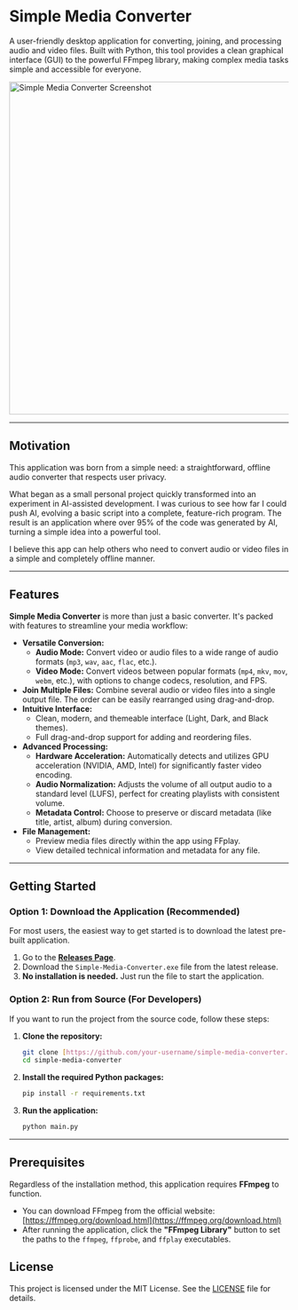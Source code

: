 # Simple Media Converter

A user-friendly desktop application for converting, joining, and processing audio and video files. Built with Python, this tool provides a clean graphical interface (GUI) to the powerful FFmpeg library, making complex media tasks simple and accessible for everyone.

<img src="https://github.com/user-attachments/assets/55198fb8-b87b-45c5-bfd2-26296df44080" alt="Simple Media Converter Screenshot" width="600"/>

---

## Motivation

This application was born from a simple need: a straightforward, offline audio converter that respects user privacy.

What began as a small personal project quickly transformed into an experiment in AI-assisted development. I was curious to see how far I could push AI, evolving a basic script into a complete, feature-rich program. The result is an application where over 95% of the code was generated by AI, turning a simple idea into a powerful tool.

I believe this app can help others who need to convert audio or video files in a simple and completely offline manner.

---

## Features

**Simple Media Converter** is more than just a basic converter. It's packed with features to streamline your media workflow:

-   **Versatile Conversion:**
    -   **Audio Mode:** Convert video or audio files to a wide range of audio formats (`mp3`, `wav`, `aac`, `flac`, etc.).
    -   **Video Mode:** Convert videos between popular formats (`mp4`, `mkv`, `mov`, `webm`, etc.), with options to change codecs, resolution, and FPS.
-   **Join Multiple Files:** Combine several audio or video files into a single output file. The order can be easily rearranged using drag-and-drop.
-   **Intuitive Interface:**
    -   Clean, modern, and themeable interface (Light, Dark, and Black themes).
    -   Full drag-and-drop support for adding and reordering files.
-   **Advanced Processing:**
    -   **Hardware Acceleration:** Automatically detects and utilizes GPU acceleration (NVIDIA, AMD, Intel) for significantly faster video encoding.
    -   **Audio Normalization:** Adjusts the volume of all output audio to a standard level (LUFS), perfect for creating playlists with consistent volume.
    -   **Metadata Control:** Choose to preserve or discard metadata (like title, artist, album) during conversion.
-   **File Management:**
    -   Preview media files directly within the app using FFplay.
    -   View detailed technical information and metadata for any file.

---

## Getting Started

### Option 1: Download the Application (Recommended)

For most users, the easiest way to get started is to download the latest pre-built application.

1.  Go to the [**Releases Page**](https://github.com/your-username/simple-media-converter/releases).
2.  Download the `Simple-Media-Converter.exe` file from the latest release.
3.  **No installation is needed.** Just run the file to start the application.

### Option 2: Run from Source (For Developers)

If you want to run the project from the source code, follow these steps:

1.  **Clone the repository:**
    ```sh
    git clone [https://github.com/your-username/simple-media-converter.git](https://github.com/your-username/simple-media-converter.git)
    cd simple-media-converter
    ```

2.  **Install the required Python packages:**
    ```sh
    pip install -r requirements.txt
    ```

3.  **Run the application:**
    ```sh
    python main.py
    ```

---

## Prerequisites

Regardless of the installation method, this application requires **FFmpeg** to function.

-   You can download FFmpeg from the official website: [https://ffmpeg.org/download.html](https://ffmpeg.org/download.html)
-   After running the application, click the **"FFmpeg Library"** button to set the paths to the `ffmpeg`, `ffprobe`, and `ffplay` executables.

## License

This project is licensed under the MIT License. See the [LICENSE](LICENSE) file for details.
